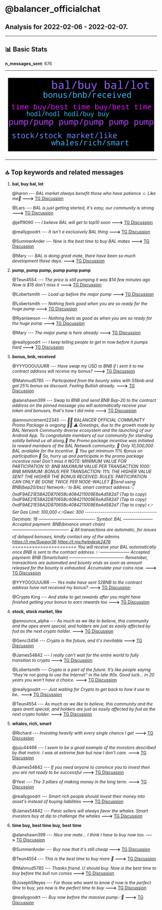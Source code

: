# **@balancer_officialchat**
 ## Analysis for **2022-02-06** - **2022-02-07**.

---

## 📊 **Basic Stats**

**n_messages_sent**: 676

---
![wordcloud](balancer_officialchat_1Days_wordcloud.png)

---


## 🔝 **Top keywords and related messages**

1. **bal, buy bal, lot**

    @haron --- *BAL market always benefit those who have patience ☺️ Like me🤸* **--->** [TG Discussion](https://t.me/balancer_officialchat/31770)

    @Lars --- *BAL is just getting started, it's easy, our community is strong* **--->** [TG Discussion](https://t.me/balancer_officialchat/32224)

    @jeff9090 --- *I believe BAL will get to top10 soon* **--->** [TG Discussion](https://t.me/balancer_officialchat/31962)

    @reallygoodrt --- *It isn't a exclusively BAL thing* **--->** [TG Discussion](https://t.me/balancer_officialchat/31524)

    @SummerAnder --- *Now is the best time to buy BAL mates* **--->** [TG Discussion](https://t.me/balancer_officialchat/31552)

    @Mary --- *BAL is doing great mate, there have been so much development these days.* **--->** [TG Discussion](https://t.me/balancer_officialchat/31582)

2. **pump, pump pump, pump pump pump**

    @Teun4554 --- *The price is still pumping it was $14 few minutes ago Now is $15 don't miss it* **--->** [TG Discussion](https://t.me/balancer_officialchat/32130)

    @Lobertsmith --- *Load up before the major pump* **--->** [TG Discussion](https://t.me/balancer_officialchat/31804)

    @Lobertsmith --- *Nothing feels good when you are so ready for the huge pump* **--->** [TG Discussion](https://t.me/balancer_officialchat/32123)

    @Ryanlawson --- *Nothing feels as good as when you are so ready for the huge pump* **--->** [TG Discussion](https://t.me/balancer_officialchat/31597)

    @Mary --- *The major pump is here already* **--->** [TG Discussion](https://t.me/balancer_officialchat/31952)

    @reallygoodrt --- *I keep telling people to get in now before it pumps hard* **--->** [TG Discussion](https://t.me/balancer_officialchat/31835)

3. **bonus, bnb, received**

    @YYYOOOUUURR --- *Have swap my USD to BNB  if i sent it to me contract address will receive my bonus?* **--->** [TG Discussion](https://t.me/balancer_officialchat/32097)

    @Mahmud5785 --- *Participated from the bounty sales with 55bnb and got 25% bonus as discount. Feeling Bullish already.* **--->** [TG Discussion](https://t.me/balancer_officialchat/31559)

    @alanshawn399 --- *Swap to BNB and send BNB Bep-20 to the contract address on the pinned message you will automatically receive your token and bonuses, that's how I did mine* **--->** [TG Discussion](https://t.me/balancer_officialchat/32057)

    @announcement22345 --- *🎉🎉 BALANCER OFFICIAL COMMUNITY Promo Package is ongoing  🎉🎉  ⚠️ Greetings, due to the growth made by BAL Network Community diverse ecosystem and the launching of our Android App. To congratulate members of our community for standing solidly behind us all along,🙏 the Promo package incentive was initiated to reward members of the BAL Network  community.  🔆 Only 10,500,000 BAL available for the incentive. 🔆 You get minimum 11% Bonus on participation  🤩 So, hurry up and participate in the promo package incentive now! Don't miss it  NOTE:   MINIMUM VALUE FOR PARTICIPATION   10: BNB   MAXIMUM VALUE PER TRANSACTION   1000: BNB   MINIMUM: BONUS PER TRANSACTION: 11%   THE HIGHER VALUE SENT THE HIGHER THE BONUS RECEIVED.   RULES:   PARTICIPATION CAN ONLY BE DONE TWICE PER NODE-WALLET  🔻Send using BNB(bep20/bsc) Network✅ to BAL smart contract address:👇   0xdF9AE21E58A2D870658c4084211009E6eAd582d7 (Tap to copy)   0xdF9AE21E58A2D870658c4084211009E6eAd582d7 (Tap to copy)   0xdF9AE21E58A2D870658c4084211009E6eAd582d7 (Tap to copy)  👉Set Gas Limit: 100,000  👉Gwei: 300  ------------------------------------- Decimals: 18 —————————————-  Symbol: BAL ——————— Accepted payment: BNB(binance smart chain) —————————————- ⌛️ All transactions are automatic, for issues of delayed bonuses, kindly contact any of the admins.  https://t.me/Suppor36  https://t.me/helpdesk2476 ======================= You will receive your BAL automatically once BNB is sent to the contract address.✨ ——————— Accepted payment: BNB (Smartchain) ————————————— Remember, transactions are automated and bounty ends as soon as amount released for the bounty is exhausted. Accumulate your coins now.* **--->** [TG Discussion](https://t.me/balancer_officialchat/31508)

    @YYYOOOUUURR --- *Yes mate have sent 52BNB to the contract address have not received my bonus?* **--->** [TG Discussion](https://t.me/balancer_officialchat/32108)

    @Crypto King --- *And stake to get rewards after you might have finished getting your bonus to earn rewards too* **--->** [TG Discussion](https://t.me/balancer_officialchat/31420)

4. **stock, stock market, like**

    @announce_alpha --- *As much as we like to believe, this community and the apes arent special, and holders are just as easily affected by fud as the next crypto holder.* **--->** [TG Discussion](https://t.me/balancer_officialchat/31454)

    @Genci3456 --- *Crypto is the future, and it's inevitable* **--->** [TG Discussion](https://t.me/balancer_officialchat/32092)

    @James54842 --- *I really can't wait for the entire world to fully transition to crypto* **--->** [TG Discussion](https://t.me/balancer_officialchat/31614)

    @Lobertsmith --- *Crypto is a part of the future. It’s like people saying “they’re not going to use the Internet” in the late 90s. Good luck… in 20 years you won’t have a choice.* **--->** [TG Discussion](https://t.me/balancer_officialchat/31779)

    @reallygoodrt --- *Just waiting for Crypto to get back to how it use to be..* **--->** [TG Discussion](https://t.me/balancer_officialchat/31806)

    @Teun4554 --- *As much as we like to believe, this community and the apes arent special, and holders are just as easily affected by fud as the next crypto holder.* **--->** [TG Discussion](https://t.me/balancer_officialchat/31651)

5. **whales, rich, smart**

    @Richard --- *Investing heavily with every single chance I get* **--->** [TG Discussion](https://t.me/balancer_officialchat/32143)

    @juju44466 --- *I seem to be a good example of the investors described by that metric. I was at extreme fear but now I don't care.* **--->** [TG Discussion](https://t.me/balancer_officialchat/31889)

    @James54842 --- *If you need anyone to convince you to invest then you are not ready to be successful* **--->** [TG Discussion](https://t.me/balancer_officialchat/31481)

    @Yest --- *The 3 pillars of making money in the long term.* **--->** [TG Discussion](https://t.me/balancer_officialchat/31485)

    @reallygoodrt --- *Smart rich people should invest their money into asset's instead of buying liabilities* **--->** [TG Discussion](https://t.me/balancer_officialchat/31505)

    @James54842 --- *Panic sellers will always favor the whales. Smart investors buy at dip to challenge the whales* **--->** [TG Discussion](https://t.me/balancer_officialchat/31594)

6. **time buy, best time buy, best time**

    @alanshawn399 --- *Nice one mate... I think I have to buy now too.* **--->** [TG Discussion](https://t.me/balancer_officialchat/31567)

    @SummerAnder --- *Buy now that it's still cheap* **--->** [TG Discussion](https://t.me/balancer_officialchat/32200)

    @Teun4554 --- *This is the best time to buy more 🚀* **--->** [TG Discussion](https://t.me/balancer_officialchat/31840)

    @Mahmud5785 --- *Thanks friend. U should buy. Now is the best time to buy before the bull run comes* **--->** [TG Discussion](https://t.me/balancer_officialchat/31570)

    @Joseph5Reyes --- *For those who want to know if now is the perfect time to buy, yes now is the perfect time to buy* **--->** [TG Discussion](https://t.me/balancer_officialchat/31653)

    @reallygoodrt --- *Buy now before the massive pump✅🚀* **--->** [TG Discussion](https://t.me/balancer_officialchat/31655)

